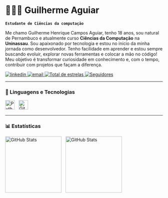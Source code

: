 # 👨🏻‍💻 Guilherme Aguiar

**`Estudante de Ciências da computação`**

Me chamo Guilherme Henrique Campos Aguiar, tenho 18 anos, sou natural de Pernambuco e atualmente curso **Ciências da Computação** na **Uninassau**.
Sou apaixonado por tecnologia e estou no início da minha jornada como desenvolvedor. Tenho facilidade em aprender e estou sempre buscando evoluir, explorar novas ferramentas e colocar a mão no código!
Meu objetivo é transformar curiosidade em conhecimento e, com o tempo, contribuir com projetos que façam a diferença.


<p align="left">
    <a href="www.linkedin.com/in/guilhermehcaguiar">
        <img 
            alt="linkedin" 
            title="Meu perfil no Linkedin" 
            src="https://custom-icon-badges.demolab.com/badge/-meu%20Linkedin-0A66C2?style=for-the-badge&logo=linkedin&logoColor=white&logoSource=feather"
        />
    </a>
    <a href=>
        <img 
            alt="email" 
            title="Email para contato" 
            src="https://custom-icon-badges.demolab.com/badge/-guilherme.ghca@hotmail.com-black?style=for-the-badge&logo=mail&logoColor=white"
        />
    </a> 
    <a href="https://github.com/guilhermehcaguiar?tab=repositories&sort=stargazers">
        <img 
            alt="Total de estrelas" 
            title="Total de estrelas GitHub" 
            src="https://custom-icon-badges.demolab.com/github/stars/guilhermehcaguiar?color=55960c&style=for-the-badge&labelColor=488207&logo=star&label=estrelas"
        />
    </a>
    <a href="https://github.com/guilhermehcaguiar?tab=followers">
        <img 
            alt="Seguidores" 
            title="Me siga no GitHub" 
            src="https://custom-icon-badges.demolab.com/github/followers/guilhermehcaguiar?color=d33623&labelColor=ba2211&style=for-the-badge&logo=github&label=Seguidores&logoColor=white"
        />
    </a>
</p>

---

### 🤖 Linguagens e Tecnologias
<img 
    align="left" 
    alt="Python" 
    title="Python"
    width="30px" 
    style="padding-right: 10px;" 
    src="https://cdn.jsdelivr.net/gh/devicons/devicon@latest/icons/python/python-original.svg" 
/>
<img 
    align="left" 
    alt="Git" 
    title="Git"
    width="30px" 
    style="padding-right: 10px;" 
    src="https://cdn.jsdelivr.net/gh/devicons/devicon@latest/icons/git/git-original.svg" 
/>

<br/>
<br/>

---

### 📊 Estatísticas

<p>
  <img 
    align="left" 
    alt="GitHub Stats" 
    height="180" 
    style="padding-right: 10px;" 
    src="https://github-readme-stats.vercel.app/api?username=guilhermehcaguiar&show_icons=true&theme=dark&include_all_commits=true&locale=pt-br"
/>

  <img 
    align="left" 
    alt="GitHub Stats" 
    height="180" 
    style="padding-right: 10px;" 
    src="https://github-readme-stats.vercel.app/api/top-langs/?username=guilhermehcaguiar&theme=dark&custom_title=Tecnlogias&langs_count=7&layout=compact"
/>
